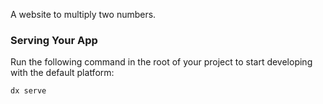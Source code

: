 A website to multiply two numbers.

### Serving Your App

Run the following command in the root of your project to start developing with the default platform:

```bash
dx serve
```
